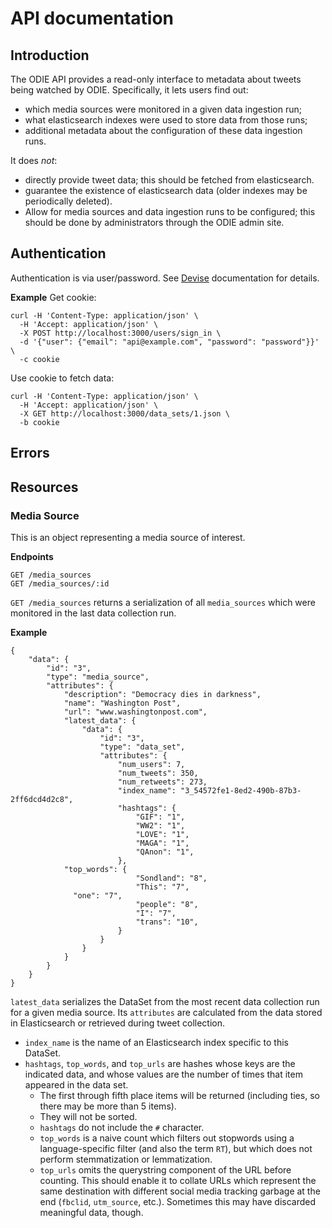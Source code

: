 # API documentation

## Introduction

The ODIE API provides a read-only interface to metadata about tweets being watched by ODIE. Specifically, it lets users find out:
* which media sources were monitored in a given data ingestion run;
* what elasticsearch indexes were used to store data from those runs;
* additional metadata about the configuration of these data ingestion runs.

It does *not*:
* directly provide tweet data; this should be fetched from elasticsearch.
* guarantee the existence of elasticsearch data (older indexes may be periodically deleted).
* Allow for media sources and data ingestion runs to be configured; this should be done by administrators through the ODIE admin site.

## Authentication

Authentication is via user/password. See [Devise](https://github.com/plataformatec/devise) documentation for details.

**Example**
Get cookie:
```
curl -H 'Content-Type: application/json' \
  -H 'Accept: application/json' \
  -X POST http://localhost:3000/users/sign_in \
  -d '{"user": {"email": "api@example.com", "password": "password"}}' \
  -c cookie
```

Use cookie to fetch data:
```
curl -H 'Content-Type: application/json' \
  -H 'Accept: application/json' \
  -X GET http://localhost:3000/data_sets/1.json \
  -b cookie
```

## Errors

## Resources

### Media Source
This is an object representing a media source of interest.

**Endpoints**
```
GET /media_sources
GET /media_sources/:id
```

`GET /media_sources` returns a serialization of all `media_sources` which were monitored in the last data collection run.

**Example**
```
{
	"data": {
		"id": "3",
		"type": "media_source",
		"attributes": {
			"description": "Democracy dies in darkness",
			"name": "Washington Post",
			"url": "www.washingtonpost.com",
			"latest_data": {
				"data": {
					"id": "3",
					"type": "data_set",
					"attributes": {
						"num_users": 7,
						"num_tweets": 350,
						"num_retweets": 273,
						"index_name": "3_54572fe1-8ed2-490b-87b3-2ff6dcd4d2c8",
						"hashtags": {
							"GIF": "1",
							"WW2": "1",
							"LOVE": "1",
							"MAGA": "1",
							"QAnon": "1",
						},
            "top_words": {
							"Sondland": "8",
							"This": "7",
              "one": "7",
							"people": "8",
							"I": "7",
							"trans": "10",
						}
					}
				}
			}
		}
	}
}
```

`latest_data` serializes the DataSet from the most recent data collection run for a given media source. Its `attributes` are calculated from the data stored in Elasticsearch or retrieved during tweet collection.
* `index_name` is the name of an Elasticsearch index specific to this DataSet.
* `hashtags`, `top_words`, and `top_urls` are hashes whose keys are the indicated data, and whose values are the number of times that item appeared in the data set.
  * The first through fifth place items will be returned (including ties, so there may be more than 5 items).
  * They will not be sorted.
  * `hashtags` do not include the `#` character.
  * `top_words` is a naive count which filters out stopwords using a language-specific filter (and also the term `RT`), but which does not perform stemmatization or lemmatization.
  * `top_urls` omits the querystring component of the URL before counting. This should enable it to collate URLs which represent the same destination with different social media tracking garbage at the end (`fbclid`, `utm_source`, etc.). Sometimes this may have discarded meaningful data, though.
